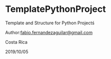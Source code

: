 # TemplatePythonProject
Template and Structure for Python Projectś 

Author:fabio.fernandezaguilar@gmail.com

Costa Rica

2019/10/05
